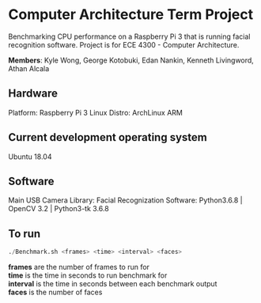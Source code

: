 # Computer Architecture Term Project
Benchmarking CPU performance on a Raspberry Pi 3 that is running facial recognition software.
Project is for ECE 4300 - Computer Architecture.

**Members**:
Kyle Wong, George Kotobuki, Edan Nankin, Kenneth Livingword, Athan Alcala

## Hardware
Platform: Raspberry Pi 3
Linux Distro: ArchLinux ARM 

## Current development operating system
Ubuntu 18.04

## Software
Main USB Camera Library:
Facial Recognization Software:	Python3.6.8 | OpenCV 3.2 | Python3-tk 3.6.8

## To run
```python
./Benchmark.sh <frames> <time> <interval> <faces>
```
  **frames** are the number of frames to run for  
  **time** is the time in seconds to run benchmark for  
  **interval** is the time in seconds between each benchmark output  
  **faces** is the number of faces  
